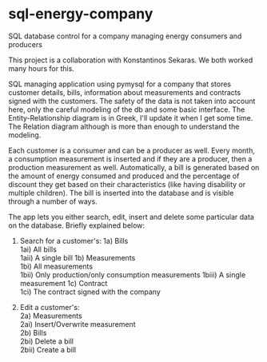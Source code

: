 # sql-energy-company
SQL database control for a company managing energy consumers and producers

This project is a collaboration with Konstantinos Sekaras. We both worked many hours for this.

SQL managing application using pymysql for a company that stores customer details, bills, information about measurements and contracts signed with the customers.
The safety of the data is not taken into account here, only the careful modeling of the db and some basic interface.
The Entity-Relationship diagram is in Greek, I'll update it when I get some time. The Relation diagram although is more than enough to understand the modeling.

Each customer is a consumer and can be a producer as well.
Every month, a consumption measurement is inserted and if they are a producer, then a production measurement as well.
Automatically, a bill is generated based on the amount of energy consumed and produced and the percentage of discount they get based on their characteristics (like having disability or multiple children).
The bill is inserted into the database and is visible through a number of ways.

The app lets you either search, edit, insert and delete some particular data on the database. Briefly explained below:

1) Search for a customer's:
	1a) Bills	
		1ai) All bills	
		1aii) A single bill	
	1b) Measurements	
		1bi) All measurements	
		1bii) Only production/only consumption measurements	
		1biii) A single measurement	
	1c) Contract	
		1ci) The contract signed with the company	
	
2) Edit a customer's:	
	2a) Measurements	
		2ai) Insert/Overwrite measurement	
	2b) Bills	
		2bi) Delete a bill	
		2bii) Create a bill	
